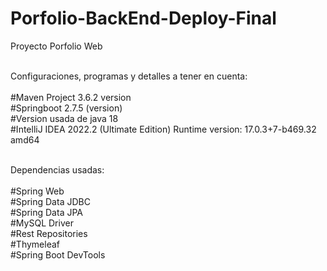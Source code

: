 # Porfolio-BackEnd-Deploy-Final

Proyecto Porfolio Web

<br> Configuraciones, programas y detalles a tener en cuenta: </br>
<br> #Maven Project 3.6.2 version
<br> #Springboot 2.7.5 (version) 
<br>#Version usada de java 18 
<br>#IntelliJ IDEA 2022.2 (Ultimate Edition)
Runtime version: 17.0.3+7-b469.32 amd64

<br>Dependencias usadas:</br>
<br>#Spring Web
<br>#Spring Data JDBC
<br>#Spring Data JPA
<br>#MySQL Driver
<br>#Rest Repositories
<br>#Thymeleaf 
<br>#Spring Boot DevTools 

